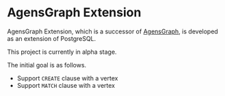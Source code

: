 AgensGraph Extension
====================

AgensGraph Extension, which is a successor of [AgensGraph](https://github.com/bitnine-oss/agensgraph), is developed as an extension of PostgreSQL.

This project is currently in alpha stage.

The initial goal is as follows.

* Support `CREATE` clause with a vertex
* Support `MATCH` clause with a vertex
